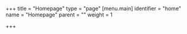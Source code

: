 +++
title = "Homepage"
type = "page"
[menu.main]
identifier = "home"
name = "Homepage"
parent = ""
weight = 1

+++
